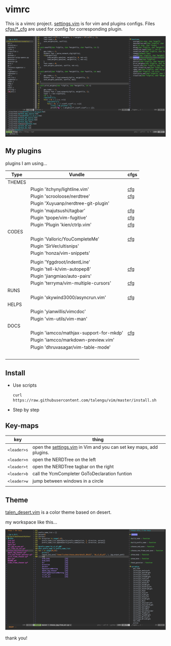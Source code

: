 # vimrc
This is a vimrc project.  [settings.vim](settings.vim) is for vim and plugins configs. Files  [cfgs/*_cfg](cfgs) are used for config for corresponding plugin.



![screen_ctrp](README.img/screen_ctrp.png)



## My plugins

plugins I am using...

| Type   | Vundle                                   | cfgs                                     |
| ------ | ---------------------------------------- | ---------------------------------------- |
| THEMES |                                          |                                          |
|        | Plugin 'itchyny/lightline.vim'           | [cfg](cfgs/lightline_cfg.vim)            |
|        | Plugin 'scrooloose/nerdtree'             | [cfg](cfgs/nerdtree_cfg.vim)             |
|        | Plugin 'Xuyuanp/nerdtree-git-plugin'     |                                          |
|        | Plugin 'majutsushi/tagbar'               | [cfg](cfgs/tagbar_cfg.vim)               |
|        | Plugin 'tpope/vim-fugitive'              | [cfg](cfgs/fugitive_cfg.vim)             |
|        | Plugin 'Plugin 'kien/ctrlp.vim'          | [cfg](cfgs/ctrlp_cfg.vim)                |
| CODES  |                                          |                                          |
|        | Plugin 'Valloric/YouCompleteMe'          | [cfg](cfgs/ycm_cfg.vim)                  |
|        | Plugin 'SirVer/ultisnips'                |                                          |
|        | Plugin 'honza/vim-snippets'              |                                          |
|        |                                          |                                          |
|        | Plugin 'Yggdroot/indentLine'             |                                          |
|        | Plugin 'tell-k/vim-autopep8'             | [cfg](cfgs/autopep8_cfg.vim)             |
|        | Plugin 'jiangmiao/auto-pairs'            |                                          |
|        | Plugin 'terryma/vim-multiple-cursors'    | [cfg](cfgs/vim-multiple-cursors_cfg.vim) |
| RUNS   |                                          |                                          |
|        | Plugin 'skywind3000/asyncrun.vim'        | [cfg](cfgs/asyncrun_cfg.vim)             |
| HELPS  |                                          |                                          |
|        | Plugin 'yianwillis/vimcdoc'              |                                          |
|        | Plugin 'vim-utils/vim-man'               |                                          |
| DOCS   |                                          |                                          |
|        | Plugin 'iamcco/mathjax-support-for-mkdp' | [cfg](cfgs/markdown_cfg.vim)             |
|        | Plugin 'iamcco/markdown-preview.vim'     |                                          |
|        | Plugin 'dhruvasagar/vim-table-mode'      |                                          |
|        |                                          |                                          |
|        |                                          |                                          |
|        |                                          |                                          |
|        |                                          |                                          |
|        |                                          |                                          |



## Install 

- Use scripts

  ```
  curl https://raw.githubusercontent.com/talengu/vim/master/install.sh
  ```


- Step by step

## Key-maps

| key         | thing                                                        |
| ----------- | ------------------------------------------------------------ |
| `<leader>s` | open the [settings.vim](settings.vim) in Vim and you can set key maps, add plugins. |
| `<leader>n` | open the NERDTree on the left                                |
| `<leader>t` | open the NERDTree tagbar on the right                        |
| `<leader>b` | call the YcmCompleter GoToDeclaration funtion                |
| `<leader>w` | jump between windows in a circle                             |
|             |                                                              |



## Theme
[talen_desert.vim](colors/talen_desert.vim) is a color theme based on desert.

my workspace like this...

![screen_theme](README.img/screen_theme.png)



thank you!

[1]: https://github.com/wklken/k-vim	"k-vim ycm tagbar 安装的参考"
[2]: https://github.com/amix/vimrc	"stars most in github"
[3]: https://github.com/humiaozuzu/dot-vimrc	"pictures good"

